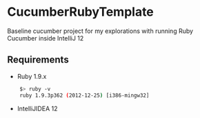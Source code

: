 CucumberRubyTemplate
====================

Baseline cucumber project for my explorations with running Ruby Cucumber inside IntelliJ 12

Requirements
------------

* Ruby 1.9.x

```sh
    $> ruby -v
    ruby 1.9.3p362 (2012-12-25) [i386-mingw32]
```    
* IntelliJIDEA 12
